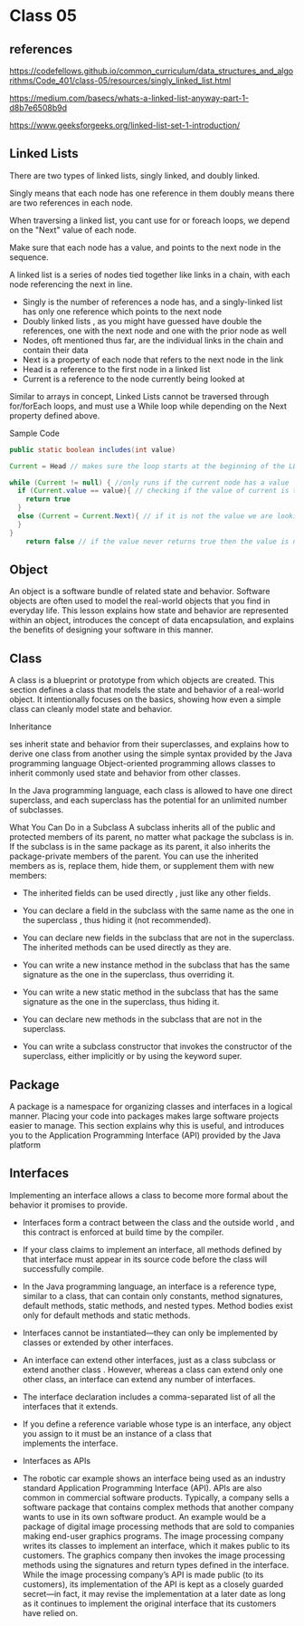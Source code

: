# Class 05

## references 

https://codefellows.github.io/common_curriculum/data_structures_and_algorithms/Code_401/class-05/resources/singly_linked_list.html

https://medium.com/basecs/whats-a-linked-list-anyway-part-1-d8b7e6508b9d

https://www.geeksforgeeks.org/linked-list-set-1-introduction/


## Linked Lists

There are two types of linked lists, singly linked, and doubly linked. 

Singly means that each node has one reference in them
doubly means there are two references in each node. 

When traversing a linked list, you cant use for or foreach loops, we depend on the "Next" value of each node. 

Make sure that each node has a value, and points to the next node in the sequence. 






A linked list is a series of nodes tied together like links in a chain, with each node referencing the next in line.

- Singly is the number of references a node has, and a singly-linked list has only one reference which points to the next node
- Doubly linked lists , as you might have guessed have double the references, one with the next node and one with the prior node as well
- Nodes, oft mentioned thus far, are the individual links in the chain and contain their data
- Next is a property of each node that refers to the next node in the link
- Head is a reference to the first node in a linked list
- Current is a reference to the node currently being looked at

Similar to arrays in concept, Linked Lists cannot be traversed through for/forEach loops, and must use a While loop while depending on the Next property defined above.

Sample Code

```Java
public static boolean includes(int value)

Current = Head // makes sure the loop starts at the beginning of the LL

while (Current != null) { //only runs if the current node has a value
  if (Current.value == value){ // checking if the value of current is the value we want. if it is, the loop ends and the method returns true
    return true
  }
  else (Current = Current.Next){ // if it is not the value we are looking for, the value of current is changed to look at the next link
  }
}
    return false // if the value never returns true then the value is not in the LL, therefore the method is false
```

## Object


An object is a software bundle of related state and behavior. Software objects are often used to model the real-world objects that you find in everyday life. This lesson explains how state and behavior are represented within an object, introduces the concept of data encapsulation, and explains the benefits of designing your software in this manner.


## Class
A class is a blueprint or prototype from which objects are created. This section defines a class that models the state and behavior of a real-world object. It intentionally focuses on the basics, showing how even a simple class can cleanly model state and behavior.

Inheritance

ses inherit state and behavior from their superclasses, and explains how to derive one class from another using the simple syntax provided by the Java programming language
Object-oriented programming allows classes to inherit commonly used state and behavior from other classes.

In the Java programming language, each class is allowed to have one direct superclass, and each superclass has the potential for an unlimited number of subclasses.


What You Can Do in a Subclass
A subclass inherits all of the public and protected members of its parent, no matter what package the subclass is in. If the subclass is in the same package as its parent, it also inherits the package-private members of the parent. You can use the inherited members as is, replace them, hide them, or supplement them with new members:

* The inherited fields can be used directly , just like any other fields.

* You can declare a field in the subclass with the same name as the one in the superclass , thus hiding it (not recommended).

* You can declare new fields in the subclass that are not in the superclass.
The inherited methods can be used directly as they are.
* You can write a new instance method in the subclass that has the same signature as the one in the superclass, thus overriding it.

* You can write a new static method in the subclass that has the same signature as the one in the superclass, thus hiding it.
 * You can declare new methods in the subclass that are not in the superclass.

* You can write a subclass constructor that invokes the constructor of the superclass, either implicitly or by using the keyword super.

## Package

A package is a namespace for organizing classes and interfaces in a logical manner. Placing your code into packages makes large software projects easier to manage. This section explains why this is useful, and introduces you to the Application Programming Interface (API) provided by the Java platform


## Interfaces
Implementing an interface allows a class to become more formal about the behavior it promises to provide.


* Interfaces form a contract between the class and the outside world , and this contract is enforced at build time by the compiler.

* If your class claims to implement an interface, all methods defined by that interface must appear in its source code before the class will successfully compile.
* In the Java programming language, an interface is a reference type, similar to a class, that can contain only constants, method signatures, default methods, static methods, and nested types.
Method bodies exist only for default methods and static methods.
* Interfaces cannot be instantiated—they can only be implemented by classes or extended by other interfaces.
* An interface can extend other interfaces, just as a class subclass or extend another class . However, whereas a class can extend only one other class, an interface can extend any number of interfaces.
* The interface declaration includes a comma-separated list of all the interfaces that it extends.
* If you define a reference variable whose type is an interface, any object you assign to it must be an instance of a class that  
implements the interface.

* Interfaces as APIs

* The robotic car example shows an interface being used as an industry standard Application Programming Interface (API). APIs are also common in commercial software products. Typically, a company sells a software package that contains complex methods that another company wants to use in its own software product. An example would be a package of digital image processing methods that are sold to companies making end-user graphics programs. The image processing company writes its classes to implement an interface, which it makes public to its customers. The graphics company then invokes the image processing methods using the signatures and return types defined in the interface. While the image processing company’s API is made public (to its customers), its implementation of the API is kept as a closely guarded secret—in fact, it may revise the implementation at a later date as long as it continues to implement the original interface that its customers have relied on.
